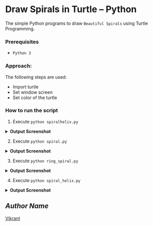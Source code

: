 # Draw Spirals in Turtle – Python
The simple Python programs to draw `Beautiful Spirals` using Turtle Programming.

### Prerequisites
- `Python 3`

### Approach:
The following steps are used:
- Import turtle
- Set window screen
- Set color of the turtle

### How to run the script
1. Execute `python spiralhelix.py`
<details><summary><b>Output Screenshot</b></summary>
  <p align="center">
    <a href="spiralhelix.png"><img src="https://user-images.githubusercontent.com/85709371/152995935-c6f5e4a0-a51e-4a50-aecf-aa3aa621e760.png" alt="spiralhelix"></a>
  </p>
</details>

2. Execute `python spiral.py`
<details><summary><b>Output Screenshot</b></summary>
  <p align="center">
    <a href="spiral_gif.gif"><img src="https://user-images.githubusercontent.com/85709371/152999253-b536e20b-1187-44b5-b1cf-63f882beb967.gif" alt="spiral_gif"></a>
  </p>
</details>

3. Execute `python ring_spiral.py`
<details><summary><b>Output Screenshot</b></summary>
  <p align="center">
    <a href="ring_spiral.png"><img src="https://user-images.githubusercontent.com/85709371/153264335-d6646c83-33df-4e58-a509-3bc05cec0127.png" alt="ring_spiral"></a>
  </p>
</details>

4. Execute `python spiral_helix.py`
<details><summary><b>Output Screenshot</b></summary>
  <p align="center">
    <a href=""><img src="" alt=""></a>
  </p>
</details>

## *Author Name*
[Vikrant](https://github.com/vikrant-v28)
